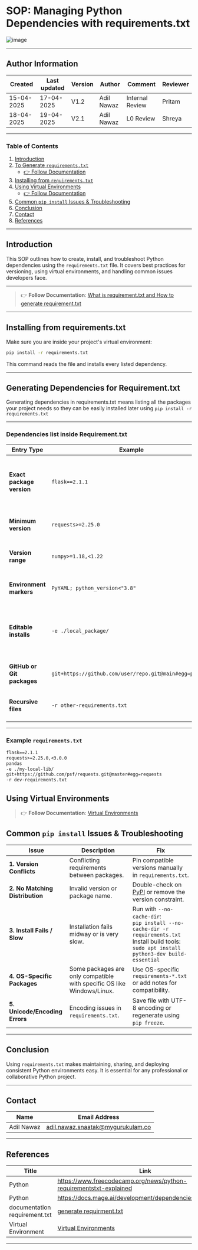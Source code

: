 #  SOP: Managing Python Dependencies with requirements.txt
![image](https://encrypted-tbn0.gstatic.com/images?q=tbn:ANd9GcTSyVrRrhYDmUdt6QBsDkve4SneCW2cFnKk17Rf4HZ10_U2Z1XgfpBopH2OmXj1qjfo9g&usqp=CAU)


---

##  **Author Information**
| Created     | Last updated | Version | Author         | Comment | Reviewer |
|-------------|-----------|---------|----------------|---------|----------|
| 15-04-2025  | 17-04-2025 | V1.2     | Adil Nawaz |     Internal Review    | Pritam    |
| 18-04-2025  | 19-04-2025 |  V2.1    |Adil Nawaz |     L0 Review    | Shreya    |



---

###  **Table of Contents**

1. [Introduction](#introduction)  
2. [To Generate `requirements.txt`](#to-generate-requirementstxt)  
   - [👉 Follow Documentation](https://github.com/snaatak-Downtime-Crew/Documentation/blob/yuvraj_scrums_20/common_stack/application/python/requirements/documentation/README.md)
3. [Installing from `requirements.txt`](#installing-from-requirementstxt)
4. [Using Virtual Environments](#using-virtual-environments)  
   - [👉 Follow Documentation](https://github.com/snaatak-Downtime-Crew/Documentation/blob/harsh_scrums_13/common_stack/application/python/virtualenv/documentation/README.md)
5. [Common `pip install` Issues & Troubleshooting](#common-pip-install-issues--troubleshooting)
6. [Conclusion](#conclusion)
7. [Contact](#contact)
8. [References](#references)

---




##  Introduction

This SOP outlines how to create, install, and troubleshoot Python dependencies using the `requirements.txt` file. It covers best practices for versioning, using virtual environments, and handling common issues developers face.

---

> 👉 **Follow Documentation**: [What is requirement.txt and How to generate requirement.txt](https://github.com/snaatak-Downtime-Crew/Documentation/blob/yuvraj_scrums_20/common_stack/application/python/requirements/documentation/README.md)
---


##  Installing from requirements.txt

Make sure you are inside your project's virtual environment:

```bash
pip install -r requirements.txt
```
This command reads the file and installs every listed dependency.

---


##  Generating Dependencies for Requirement.txt
Generating dependencies in requirements.txt means listing all the packages your project needs so they can be easily installed later using `pip install -r requirements.txt`

---

###  **Dependencies list inside Requirement.txt**

| Entry Type                     | Example                          | Description                                                                 |
|-------------------------------|----------------------------------|-----------------------------------------------------------------------------|
| **Exact package version**     | `flask==2.1.1`                   | Locks the version to avoid unexpected updates or breaking changes.         |
| **Minimum version**           | `requests>=2.25.0`               | Ensures at least this version is installed.                                |
| **Version range**             | `numpy>=1.18,<1.22`              | Allows updates within a safe range.                                        |
| **Environment markers**       | `PyYAML; python_version<"3.8"`   | Conditional install based on Python version.                               |
| **Editable installs**         | `-e ./local_package/`            | Installs a local package in “editable” mode (changes reflect live).        |
| **GitHub or Git packages**    | `git+https://github.com/user/repo.git@main#egg=package` | Install directly from a Git repository.      |
| **Recursive files**           | `-r other-requirements.txt`      | Includes another requirements file.                                        |

---

###  Example `requirements.txt`

```txt
flask==2.1.1
requests>=2.25.0,<3.0.0
pandas
-e ./my-local-lib/
git+https://github.com/psf/requests.git@master#egg=requests
-r dev-requirements.txt
```

##  Using Virtual Environments
> 👉 **Follow Documentation**: [Virtual Environments](https://github.com/snaatak-Downtime-Crew/Documentation/blob/harsh_scrums_13/common_stack/application/python/virtualenv/documentation/README.md)


##  Common `pip install` Issues & Troubleshooting


| **Issue**                       | **Description**                                                                                           | **Fix**                                                                                                 |
|--------------------------------|-----------------------------------------------------------------------------------------------------------|----------------------------------------------------------------------------------------------------------|
| **1. Version Conflicts**        | Conflicting requirements between packages.                                                                | Pin compatible versions manually in `requirements.txt`.                                                  |
| **2. No Matching Distribution** | Invalid version or package name.                                                                          | Double-check on [PyPI](https://pypi.org) or remove the version constraint.                               |
| **3. Install Fails / Slow**     | Installation fails midway or is very slow.                                                                | Run with `--no-cache-dir`:<br>`pip install --no-cache-dir -r requirements.txt`<br>Install build tools:<br>`sudo apt install python3-dev build-essential` |
| **4. OS-Specific Packages**     | Some packages are only compatible with specific OS like Windows/Linux.                                    | Use OS-specific `requirements-*.txt` or add notes for compatibility.                                     |
| **5. Unicode/Encoding Errors**  | Encoding issues in `requirements.txt`.                                                                    | Save file with UTF-8 encoding or regenerate using `pip freeze`.                                          |

---


##  Conclusion

Using `requirements.txt` makes maintaining, sharing, and deploying consistent Python environments easy. It is essential for any professional or collaborative Python project.

---


## Contact

| Name         | Email Address                                 |
|--------------|-----------------------------------------------|
| Adil Nawaz   | adil.nawaz.snaatak@mygurukulam.co             |

---

##  References

| Title     | Link                                      |
|-----------|-------------------------------------------|
| Python    | https://www.freecodecamp.org/news/python-requirementstxt-explained         |
| Python    | https://docs.mage.ai/development/dependencies/requirements | 
| documentation requirement.txt    | [generate requirment.txt ](https://github.com/snaatak-Downtime-Crew/Documentation/blob/yuvraj_scrums_20/common_stack/application/python/requirements/documentation/README.md)
| Virtual Environment    | [Virtual Environments](https://github.com/snaatak-Downtime-Crew/Documentation/blob/harsh_scrums_13/common_stack/application/python/virtualenv/documentation/README.md) | 


---
